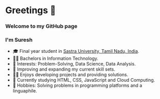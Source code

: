 # Greetings 👋
### Welcome to my GitHub page
### I'm Suresh


- 🎓 Final year student in <html><a href="https://www.sastra.edu/">Sastra University, Tamil Nadu, India</a></html>.
- 🧑‍🎓 Bachelors in Information Technology.
- 🤩 Interests: Problem-Solving, Data Science, Data Analysis.
- 🧠 Improving and expanding my current skill sets.
- 🧑‍💻 Enjoys developing projects and providing solutions.
- 📖 Currently studying HTML, CSS, JavaScript and Cloud Computing.
- 🙂 Hobbies: Solving problems in programming platforms and a linguaphile.  



<!--
**Suresh-15/Suresh-15** is a ✨ _special_ ✨ repository because its `README.md` (this file) appears on your GitHub profile.

Here are some ideas to get you started:

- 🔭 I’m currently working on ...
- 🌱 I’m currently learning ...
- 👯 I’m looking to collaborate on ...
- 🤔 I’m looking for help with ...
- 💬 Ask me about ...
- 📫 How to reach me: ...
- 😄 Pronouns: ...
- ⚡ Fun fact: ...
-->
